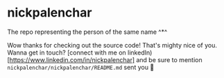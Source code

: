 # nickpalenchar
The repo representing the person of the same name ^*^

Wow thanks for checking out the source code! That's mighty nice of you. Wanna get in touch? [connect with me on linkedIn)[https://www.linkedin.com/in/nickpalenchar] and be sure to mention `nickpalenchar/nickpalenchar/README.md` sent you 🚀
